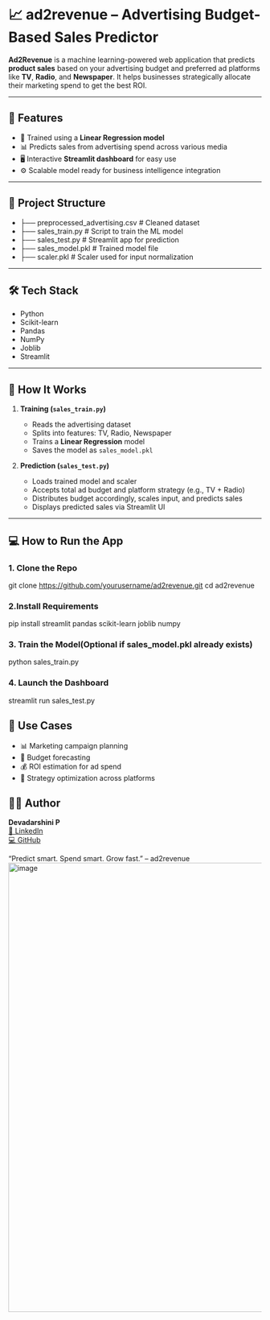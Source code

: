# 📈 ad2revenue – Advertising Budget-Based Sales Predictor

**Ad2Revenue** is a machine learning-powered web application that predicts **product sales** based on your advertising budget and preferred ad platforms like **TV**, **Radio**, and **Newspaper**. It helps businesses strategically allocate their marketing spend to get the best ROI.

---

## 🚀 Features

- 🧠 Trained using a **Linear Regression model**
- 📊 Predicts sales from advertising spend across various media
- 🖥️ Interactive **Streamlit dashboard** for easy use
- ⚙️ Scalable model ready for business intelligence integration

---

## 📁 Project Structure
- ├── preprocessed_advertising.csv # Cleaned dataset
- ├── sales_train.py # Script to train the ML model
- ├── sales_test.py # Streamlit app for prediction
- ├── sales_model.pkl # Trained model file
- ├── scaler.pkl # Scaler used for input normalization


---

## 🛠 Tech Stack

- Python
- Scikit-learn
- Pandas
- NumPy
- Joblib
- Streamlit

---

## 🧪 How It Works

1. **Training (`sales_train.py`)**
   - Reads the advertising dataset
   - Splits into features: TV, Radio, Newspaper
   - Trains a **Linear Regression** model
   - Saves the model as `sales_model.pkl`

2. **Prediction (`sales_test.py`)**
   - Loads trained model and scaler
   - Accepts total ad budget and platform strategy (e.g., TV + Radio)
   - Distributes budget accordingly, scales input, and predicts sales
   - Displays predicted sales via Streamlit UI

---

## 💻 How to Run the App

### 1. Clone the Repo

git clone https://github.com/yourusername/ad2revenue.git
cd ad2revenue 

### 2.Install Requirements
pip install streamlit pandas scikit-learn joblib numpy

### 3. Train the Model(Optional if sales_model.pkl already exists)
python sales_train.py

### 4. Launch the Dashboard
streamlit run sales_test.py

## 🧠 Use Cases
- 📊 Marketing campaign planning  
- 🧾 Budget forecasting  
- 💰 ROI estimation for ad spend  
- 📍 Strategy optimization across platforms


## 👩‍💻 Author
**Devadarshini P**  
[🔗 LinkedIn](https://www.linkedin.com/in/devadarshini-p-707b15202/)  
[💻 GitHub](https://github.com/Devadarshini9000)


“Predict smart. Spend smart. Grow fast.” – ad2revenue
<img width="1906" height="893" alt="image" src="https://github.com/user-attachments/assets/1fa8c375-7f83-4446-b2c3-667c6669e7b6" />




